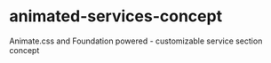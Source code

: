 # animated-services-concept
Animate.css and Foundation powered - customizable service section concept
